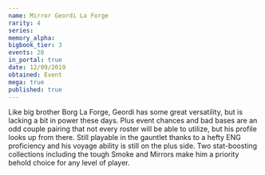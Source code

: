 ```yaml
---
name: Mirror Geordi La Forge
rarity: 4
series:
memory_alpha:
bigbook_tier: 3
events: 28
in_portal: true
date: 12/09/2019
obtained: Event
mega: true
published: true
---
```


Like big brother Borg La Forge, Geordi has some great versatility, but is lacking a bit in power these days. Plus event chances and bad bases are an odd couple pairing that not every roster will be able to utilize, but his profile looks up from there. Still playable in the gauntlet thanks to a hefty ENG proficiency and his voyage ability is still on the plus side. Two stat-boosting collections including the tough Smoke and Mirrors make him a priority behold choice for any level of player.
